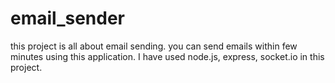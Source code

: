 # email_sender
this project is all about email sending. you can send emails within few minutes using this application. I have used node.js, express, socket.io in this project.
